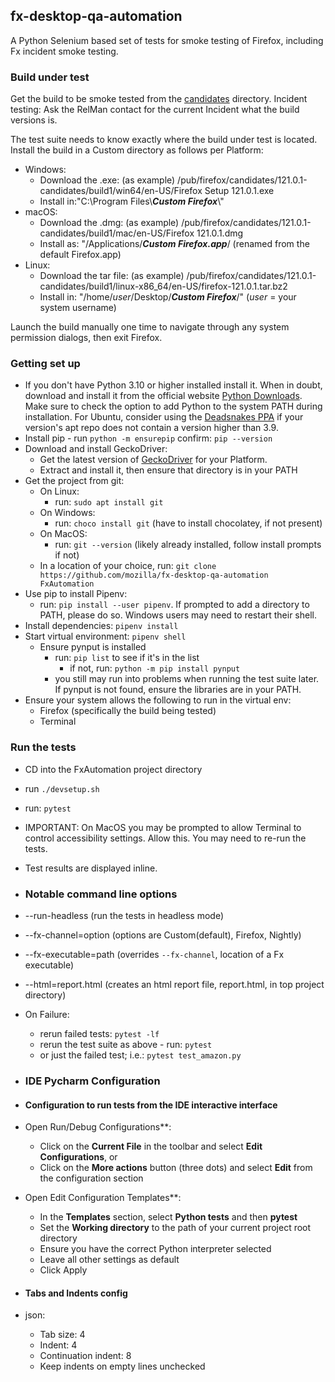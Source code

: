 ## fx-desktop-qa-automation
A Python Selenium based set of tests for smoke testing of Firefox, including Fx incident smoke testing.

### Build under test
Get the build to be smoke tested from the [candidates](https://ftp.mozilla.org/pub/firefox/candidates/) directory. Incident testing: Ask 
the RelMan contact for the current Incident what the build versions is. 

The test suite needs to know exactly where the build under test is located. 
Install the build in a Custom directory as follows per Platform:
- Windows:
  - Download the .exe: (as example) /pub/firefox/candidates/121.0.1-candidates/build1/win64/en-US/Firefox Setup 121.0.1.exe
  - Install in:"C:\Program Files\\**_Custom Firefox_**\\"
- macOS: 
  - Download the .dmg: (as example) /pub/firefox/candidates/121.0.1-candidates/build1/mac/en-US/Firefox 121.0.1.dmg
  - Install as: "/Applications/**_Custom Firefox.app_**/ (renamed from the default Firefox.app)
- Linux: 
  - Download the tar file: (as example) /pub/firefox/candidates/121.0.1-candidates/build1/linux-x86_64/en-US/firefox-121.0.1.tar.bz2
  - Install in: "/home/*user*/Desktop/**_Custom Firefox_**/" (*user* = your system username)

Launch the build manually one time to navigate through any system permission dialogs, then exit Firefox.

### Getting set up
- If you don't have Python 3.10 or higher installed install it. When in doubt, download and install
  it from the official website [Python Downloads](https://www.python.org/downloads/). Make sure to
  check the option to add Python to the system PATH during installation. For Ubuntu, consider using the
  [Deadsnakes PPA](https://launchpad.net/~deadsnakes/+archive/ubuntu/ppa) if your version's apt repo
  does not contain a version higher than 3.9.
- Install pip - run `python -m ensurepip`
  confirm: `pip --version`
- Download and install GeckoDriver: 
  - Get the latest version of [GeckoDriver](https://github.com/mozilla/geckodriver/releases) for your Platform.
  - Extract and install it, then ensure that directory is in your PATH
- Get the project from git:
  - On Linux:
    - run: `sudo apt install git`
  - On Windows:
    - run: `choco install git` (have to install chocolatey, if not present)
  - On MacOS:
    - run: `git --version` (likely already installed, follow install prompts if not)
  - In a location of your choice, run: `git clone https://github.com/mozilla/fx-desktop-qa-automation FxAutomation`
- Use pip to install Pipenv:
  - run: `pip install --user pipenv`. If prompted to add a directory to PATH, please do so. Windows
    users may need to restart their shell.
- Install dependencies: `pipenv install`
- Start virtual environment: `pipenv shell`
  - Ensure pynput is installed
    - run: `pip list` to see if it's in the list
      - if not, run: `python -m pip install pynput`
    - you still may run into problems when running the test suite later. 
      If pynput is not found, ensure the libraries are in your PATH.
- Ensure your system allows the following to run in the virtual env:
  - Firefox (specifically the build being tested)
  - Terminal

### Run the tests
- CD into the FxAutomation project directory
- run `./devsetup.sh`
- run: `pytest`
- IMPORTANT: On MacOS you may be prompted to allow Terminal to control accessibility settings.
  Allow this. You may need to re-run the tests.
- Test results are displayed inline.

- ### Notable command line options
- --run-headless (run the tests in headless mode)
- --fx-channel=option (options are Custom(default), Firefox, Nightly)
- --fx-executable=path (overrides `--fx-channel`, location of a Fx executable)
- --html=report.html (creates an html report file, report.html, in top project directory)

- On Failure:
  - rerun failed tests: `pytest -lf` 
  - rerun the test suite as above - run: `pytest`
  - or just the failed test; i.e.: `pytest test_amazon.py`

- ### IDE Pycharm Configuration
- #### Configuration to run tests from the IDE interactive interface
- Open Run/Debug Configurations**:
    - Click on the **Current File** in the toolbar and select **Edit Configurations**, or
    - Click on the **More actions** button (three dots) and select **Edit** from the configuration section
- Open Edit Configuration Templates**:
    - In the **Templates** section, select **Python tests** and then **pytest**
    - Set the **Working directory** to the path of your current project root directory
    - Ensure you have the correct Python interpreter selected
    - Leave all other settings as default
    - Click Apply

- #### Tabs and Indents config
- json:
    - Tab size: 4
    - Indent: 4
    - Continuation indent: 8
    - Keep indents on empty lines unchecked